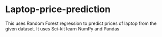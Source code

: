 # Laptop-price-prediction
This uses Random Forest regression to predict prices of laptop from the given dataset. It uses Sci-kit learn  NumPy and Pandas
